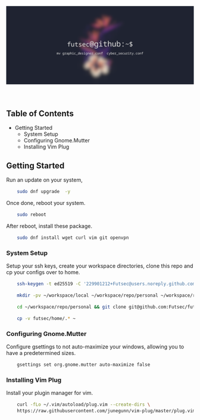 <div align="center">
    <a href="https://github.com/Futsec/futsec">
        <img src="./assets/imgs/readme/github_banner.png">
    </a>
</div>

<br>
<br>

## Table of Contents
- Getting Started
    - System Setup
    - Configuring Gnome.Mutter
    - Installing Vim Plug

## Getting Started
Run an update on your system,

```sh
    sudo dnf upgrade  -y
```

Once done, reboot your system.
```sh
    sudo reboot
```

After reboot, install these package.

```sh
    sudo dnf install wget curl vim git openvpn
```

### System Setup
Setup your ssh keys, create your workspace directories, clone this repo and cp your configs over to home.

```sh
    ssh-keygen -t ed25519 -C '229901212+Futsec@users.noreply.github.com'
```

```sh
    mkdir -pv ~/workspace/local ~/workspace/repo/personal ~/workspace/repo/study ~/workspace/repo/work
```

```sh
    cd ~/workspace/repo/personal && git clone git@github.com:Futsec/futsec.git
```

```sh
    cp -v futsec/home/.* ~
```

### Configuring Gnome.Mutter
Configure gsettings to not auto-maximize your windows, allowing you to have a predetermined sizes.

```sh
    gsettings set org.gnome.mutter auto-maximize false
```

### Installing Vim Plug
Install your plugin manager for vim.

```sh
    curl -fLo ~/.vim/autoload/plug.vim --create-dirs \
    https://raw.githubusercontent.com/junegunn/vim-plug/master/plug.vim
```
